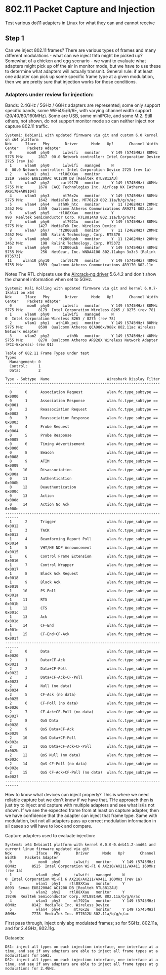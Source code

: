 # 802.11 Packet Capture and Injection
Test various dot11 adapters in Linux for what they can and cannot receive

## Step 1
Can we inject 802.11 frames?  There are various types of frames and many different modulations - what can we inject thta might be picked up?  Somewhat of a chicken and egg scenario - we want to evaluate what adapters might pick up off the air in monitor mode, but we have to use these to determine what adapters will actually transmit.  General rule: if at least one adapter can pick up some specific frame type at a given modulation, then we are pretty sure that injection works for those conditions.  

### Adapters under review for injection:
Bands: 2.4GHz / 5GHz / 6GHz adapters are represented; some only support specific bands, some WiFi4/5/6/6E, with varying channel width support (20/40/80/160MHz).  Some are USB, some miniPCIe, and some M.2.  Still others, not shown, do not support monitor mode so can neither inject nor capture 802.11 traffic.

```
System1: Debian11 with updated firmware via git and custom 6.0 kernel on x64 platform
Ndx      Iface   Phy       Driver      Mode   Up?       Channel Width   Center    Packets Adapter
  0       mon0  phy0      iwlwifi   monitor     Y 149 (5745MHz) 80MHz 5775 MHz       2817  00.0 Network controller: Intel Corporation Device 2725 (rev 1a)
  1      wlan0  phy0      iwlwifi   managed     N                                       0  00.0 Network controller: Intel Corporation Device 2725 (rev 1a)
  2      wlan1  phy1    rtl88XXau   monitor     Y                                    2219  Senao EUB1200AC AC1200 DB [Realtek RTL8812AU]
  3      wlan2  phy2     carl9170   monitor     Y 149 (5745MHz) 40MHz 5755 MHz       1678  CACE Technologies Inc. AirPcap NX [Atheros AR9170+AR9104]
  4      wlan3  phy3      mt76x2u   monitor     Y 149 (5745MHz) 80MHz 5775 MHz       1642  MediaTek Inc. MT7612U 802.11a/b/g/n/ac
  5      wlan4  phy4    ath9k_htc   monitor     Y  11 (2462MHz) 20MHz 2462 MHz       1459  Qualcomm Atheros Communications AR9271 802.11n
  6      wlan5  phy5    rtl88XXau   monitor     Y                                     990  Realtek Semiconductor Corp. RTL8814AU 802.11a/b/g/n/ac
  7      wlan6  phy6      mt7921u   monitor     Y 149 (5745MHz) 80MHz 5775 MHz       1427  MediaTek Inc. Wireless_Device
  8      wlan7  phy7    rt2800usb   monitor     Y  11 (2462MHz) 20MHz 2462 MHz        408  Ralink Technology, Corp. RT5370
  9      wlan8  phy8    rt2800usb   monitor     Y  11 (2462MHz) 20MHz 2462 MHz        198  Ralink Technology, Corp. RT5372
 10      wlan9  phy9    rt2800usb   monitor     Y 149 (5745MHz) 40MHz 5755 MHz        256  NetGear, Inc. WNDA4100 802.11abgn 3x3:3 [Ralink RT3573]
 11     wlan10 phy10     carl9170   monitor     Y 149 (5745MHz) 40MHz 5755 MHz       1059  Qualcomm Atheros Communications AR9170 802.11n
```
Notes The RTL chipsets use the [Aircrack-ng driver](https://github.com/aircrack-ng/rtl8812au) 5.6.4.2 and don't show the channel information when set to 5GHz.
 

```
System2: Kali Rolling with updated firmware via git and kernel 6.0.7-1kali1 on x64
Ndx      Iface   Phy       Driver      Mode   Up?       Channel Width   Center    Packets Adapter
  0       mon0  phy0      iwlwifi   monitor     Y 149 (5745MHz) 80MHz 5775 MHz       8179  Intel Corporation Wireless 8265 / 8275 (rev 78)
  1      wlan0  phy0      iwlwifi   managed     N                                       0  Intel Corporation Wireless 8265 / 8275 (rev 78)
  2      wlan1  phy1   ath10k_pci   monitor     Y 149 (5745MHz) 80MHz 5775 MHz       8590  Qualcomm Atheros QCA986x/988x 802.11ac Wireless Network Adapter
  3      wlan2  phy2        ath9k   monitor     Y 149 (5745MHz) 40MHz 5755 MHz       8270  Qualcomm Atheros AR928X Wireless Network Adapter (PCI-Express) (rev 01)
```

```
Table of 802.11 Frame Types under test
Types
  Manangement: 0
  Control:     1
  Data:        2

Type - Subtype  Name                          Wireshark Display Filter
----------------------------------------------------------------------------
  0      0      Association Request           wlan.fc.type_subtype == 0x0000
  0      1      Association Response          wlan.fc.type_subtype == 0x0001
  0      2      Reassociation Request         wlan.fc.type_subtype == 0x0002
  0      3      Reassociation Response        wlan.fc.type_subtype == 0x0003
  0      4      Probe Request                 wlan.fc.type_subtype == 0x0004
  0      5      Probe Response                wlan.fc.type_subtype == 0x0005
  0      6      Timing Advertisement          wlan.fc.type_subtype == 0x0006
  0      8      Beacon                        wlan.fc.type_subtype == 0x0008
  0      9      ATIM                          wlan.fc.type_subtype == 0x0009
  0     10      Disassociation                wlan.fc.type_subtype == 0x000a
  0     11      Authentication                wlan.fc.type_subtype == 0x000b
  0     12      Deauthentication              wlan.fc.type_subtype == 0x000c
  0     13      Action                        wlan.fc.type_subtype == 0x000d
  0     14      Action No Ack                 wlan.fc.type_subtype == 0x000e
----------------------------------------------------------------------------
  1      2      Trigger                       wlan.fc.type_subtype == 0x0012
  1      3      TACK                          wlan.fc.type_subtype == 0x0013
  1      4      Beamforming Report Poll       wlan.fc.type_subtype == 0x0014
  1      5      VHT/HE NDP Announcement       wlan.fc.type_subtype == 0x0015
  1      6      Control Frame Extension       wlan.fc.type_subtype == 0x0016
  1      7      Control Wrapper               wlan.fc.type_subtype == 0x0017
  1      8      Block Ack Request             wlan.fc.type_subtype == 0x0018
  1      9      Block Ack                     wlan.fc.type_subtype == 0x0019
  1     10      PS-Poll                       wlan.fc.type_subtype == 0x001a
  1     11      RTS                           wlan.fc.type_subtype == 0x001b
  1     12      CTS                           wlan.fc.type_subtype == 0x001c
  1     13      Ack                           wlan.fc.type_subtype == 0x001d
  1     14      CF-End                        wlan.fc.type_subtype == 0x001e
  1     15      CF-End+CF-Ack                 wlan.fc.type_subtype == 0x001f
----------------------------------------------------------------------------
  2      0      Data                          wlan.fc.type_subtype == 0x0020
  2      1      Data+CF-Ack                   wlan.fc.type_subtype == 0x0021
  2      2      Data+CF-Poll                  wlan.fc.type_subtype == 0x0022
  2      3      Data+CF-Ack+CF-Poll           wlan.fc.type_subtype == 0x0023
  2      4      Null (no data)                wlan.fc.type_subtype == 0x0024
  2      5      CF-Ack (no data)              wlan.fc.type_subtype == 0x0025
  2      6      CF-Poll (no data)             wlan.fc.type_subtype == 0x0026
  2      7      CF-Ack+CF-Poll (no data)      wlan.fc.type_subtype == 0x0027
  2      8      QoS Data                      wlan.fc.type_subtype == 0x0028
  2      9      QoS Data+CF-Ack               wlan.fc.type_subtype == 0x0029
  2     10      QoS Data+CF-Poll              wlan.fc.type_subtype == 0x002a
  2     11      QoS Data+CF-Ack+CF-Poll       wlan.fc.type_subtype == 0x002b
  2     12      QoS Null (no data)            wlan.fc.type_subtype == 0x002c
  2     14      QoS CF-Poll (no data)         wlan.fc.type_subtype == 0x002e
  2     15      QoS CF-Ack+CF-Poll (no data)  wlan.fc.type_subtype == 0x002f
----------------------------------------------------------------------------
```

How to know what devices can inject properly?  This is where we need reliable capture but we don't know if we have that.  THe approach then is just try to inject and capture with multiple adapters and see what is/is not shown.  If we see the expected frame from at least on capture adapter, then we have confidence that the adapter can inject that frame type.  Same with modulation, but not all adapters pass up correct modulation information in all cases so will have to look and compare.

Capture adapters used to evaluate injection:
```
System3: x64 Debian11 platform with kernel 6.0.0-0.deb11.2-amd64 and current linux firmware updated via git
Ndx           Iface   Phy       Driver      Mode   Up?       Channel Width    Packets Adapter
  0            mon0  phy0      iwlwifi   monitor     Y 149 (5745MHz) 80MHz       8525  Intel Corporation Wi-Fi 6 AX210/AX211/AX411 160MHz (rev 1a)
  1           wlan0  phy0      iwlwifi   managed     N                              0  Intel Corporation Wi-Fi 6 AX210/AX211/AX411 160MHz (rev 1a)
  2           wlan1  phy1    rtl88XXau   monitor     Y                           8093  Senao EUB1200AC AC1200 DB [Realtek RTL8812AU]
  3           wlan2  phy2    rtl88XXau   monitor     Y                          19246  Realtek Semiconductor Corp. RTL8814AU 802.11a/b/g/n/ac
  4           wlan3  phy3      mt7921u   monitor     Y 149 (5745MHz) 80MHz       8142  MediaTek Inc. Wireless_Device
  5           wlan4  phy4      mt76x2u   monitor     Y 149 (5745MHz) 80MHz       7778  MediaTek Inc. MT7612U 802.11a/b/g/n/ac
```

First pass through, inject only abg modulated frames; so for 5GHz, 802.11a, and for 2.4GHz, 802.11g.

Datasets:
```
DS1: inject all types on each injection interface, one interface at a time, and see if any adapters are able to inject all frame types at a modulations for 5GHz.
DS2: inject all types on each injection interface, one interface at a time, and see if any adapters are able to inject all frame types at g modulations for 2.4GHz.
```

